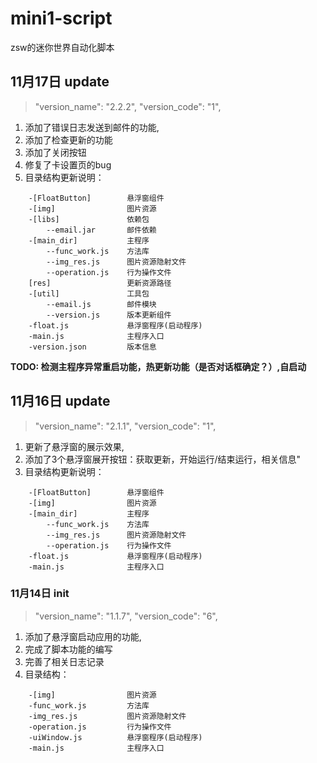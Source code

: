 <!--
 * @Descripttion: 
 * @version: 
 * @Author: xiaowuyaya
 * @Date: 2021-11-16 17:20:53
-->
# mini1-script
zsw的迷你世界自动化脚本 


## 11月17日 update
> "version_name": "2.2.2",
> "version_code": "1",

1. 添加了错误日志发送到邮件的功能,
2. 添加了检查更新的功能
3. 添加了关闭按钮
4. 修复了卡设置页的bug
5. 目录结构更新说明：
   
```
    -[FloatButton]        悬浮窗组件
    -[img]                图片资源
    -[libs]               依赖包
        --email.jar       邮件依赖
    -[main_dir]           主程序
        --func_work.js    方法库
        --img_res.js      图片资源隐射文件
        --operation.js    行为操作文件
    [res]                 更新资源路径
    -[util]               工具包
        --email.js        邮件模块
        --version.js      版本更新组件
    -float.js             悬浮窗程序(启动程序)
    -main.js              主程序入口
    -version.json         版本信息
```
**TODO: 检测主程序异常重启功能，热更新功能（是否对话框确定？）,自启动**
## 11月16日 update
> "version_name": "2.1.1",
> "version_code": "1",

1. 更新了悬浮窗的展示效果,
2. 添加了3个悬浮窗展开按钮：获取更新，开始运行/结束运行，相关信息"
3. 目录结构更新说明：
   
```
    -[FloatButton]        悬浮窗组件
    -[img]                图片资源
    -[main_dir]           主程序
        --func_work.js    方法库
        --img_res.js      图片资源隐射文件
        --operation.js    行为操作文件
    -float.js             悬浮窗程序(启动程序)
    -main.js              主程序入口
```


### 11月14日 init

> "version_name": "1.1.7",
> "version_code": "6",

1. 添加了悬浮窗启动应用的功能,
2. 完成了脚本功能的编写
3. 完善了相关日志记录
4. 目录结构： 
```
    -[img]                图片资源
    -func_work.js         方法库
    -img_res.js           图片资源隐射文件
    -operation.js         行为操作文件
    -uiWindow.js          悬浮窗程序(启动程序)
    -main.js              主程序入口
```